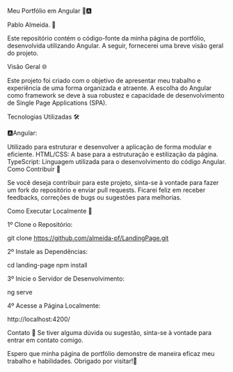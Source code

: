 Meu Portfólio em Angular 🚀🅰️ 

Pablo Almeida. 👾

Este repositório contém o código-fonte da minha página de portfólio, desenvolvida utilizando Angular. A seguir, fornecerei uma breve visão geral do projeto.

Visão Geral 🌐

Este projeto foi criado com o objetivo de apresentar meu trabalho e experiência de uma forma organizada e atraente. A escolha do Angular como framework se deve à sua robustez e capacidade de desenvolvimento de Single Page Applications (SPA).

Tecnologias Utilizadas 🛠️

🅰️Angular: 

Utilizado para estruturar e desenvolver a aplicação de forma modular e eficiente.
HTML/CSS: A base para a estruturação e estilização da página.
TypeScript: Linguagem utilizada para o desenvolvimento do código Angular.
Como Contribuir 🤝

Se você deseja contribuir para este projeto, sinta-se à vontade para fazer um fork do repositório e enviar pull requests. Ficarei feliz em receber feedbacks, correções de bugs ou sugestões para melhorias.

Como Executar Localmente 🏡

1º Clone o Repositório:

git clone https://github.com/almeida-pf/LandingPage.git

2º Instale as Dependências:

cd landing-page
npm install

3º Inicie o Servidor de Desenvolvimento:

ng serve

4º Acesse a Página Localmente:

http://localhost:4200/

Contato 📧
Se tiver alguma dúvida ou sugestão, sinta-se à vontade para entrar em contato comigo.

Espero que minha página de portfólio demonstre de maneira eficaz meu trabalho e habilidades. Obrigado por visitar!🙌
